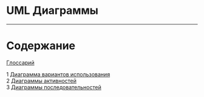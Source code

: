 # UML Диаграммы
---

# Содержание

[Глоссарий](https://github.com/IlliaVysotski/ClientMapping/blob/master/docs/Glossary.md)

1 [Диаграмма вариантов использования](Use%20Case/)  
2 [Диаграммы активностей](Activity/)  
3 [Диаграммы последовательностей](Sequence/)
